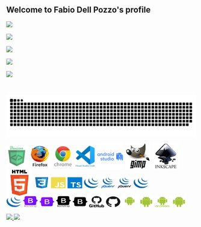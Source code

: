 ## Welcome to Fabio Dell Pozzo's profile

<!-- Links -->
<div> 
   <a href="https://www.youtube.com/channel/UC8LI3bXsnifhy_gXcMp2_hA" target="_blank"><img src="https://img.shields.io/badge/YouTube-FF0000?style=?style=plastic&logo=appveyor&logo=youtube&logoColor=white" target="_blank"></a>
   
   <a href="https://www.youtube.com/channel/UC8LI3bXsnifhy_gXcMp2_hA" target="_blank"></a>
   <a href="https://instagram.com/fabioddpozzo/" target="_blank"><img src="https://img.shields.io/badge/-Instagram-%23E4405F?style=?style=plastic&logo=appveyor&logo=instagram&logoColor=white" target="_blank"></a>
   
   <a href="https://discord.gg/c28hQNwf" target="_blank"><img src="https://img.shields.io/badge/Discord-7289DA?style=?style=plastic&logo=appveyor&logo=discord&logoColor=white" target="_blank"></a> 
   
   <a href = "mailto:fabiodellpozzo@gmail.com"><img src="https://img.shields.io/badge/-Gmail-%23333?style=?style=plastic&logo=appveyor&logo=gmail&logoColor=white" target="_blank"></a>
   
   <a href="https://www.linkedin.com/in/fabio-d-d-pozzo-991753271" target="_blank"><img src="https://img.shields.io/badge/-LinkedIn-%230077B5?style=?style=plastic&logo=appveyor&logo=linkedin&logoColor=white" target="_blank"></a> 
   
</div>

<br>

![Snake animation](https://github.com/fabiodellpozzo/fabiodellpozzo/blob/output/github-contribution-grid-snake.svg)


<div style="display: inline_block">
   

<!-- devicon icons -->
<img align="center" alt="HTML" height="55" width="55" src="https://raw.githubusercontent.com/devicons/devicon/master/icons/devicon/devicon-original-wordmark.svg">

 
<!-- browsers -->
   <!-- firefox --> 
   <img align="center" alt="Js" height="55" width="60" src="https://raw.githubusercontent.com/devicons/devicon/master/icons/firefox/firefox-original-wordmark.svg">

   <!-- crome -->
   <img align="center" alt="Js" height="55" width="55" src="https://raw.githubusercontent.com/devicons/devicon/master/icons/chrome/chrome-original-wordmark.svg">
 
<!-- ides -->
   <!-- vscode -->
   <img align="center" alt="HTML" height="55" width="55" src="https://raw.githubusercontent.com/devicons/devicon/master/icons/vscode/vscode-original-wordmark.svg">
   <!-- androidstudio --> 
   <img align="center" alt="Js" height="70" width="70" src="https://raw.githubusercontent.com/devicons/devicon/master/icons/androidstudio/androidstudio-plain-wordmark.svg">
   <!-- gimp -->
   <img align="center" alt="Js" height="70" width="70" src="https://raw.githubusercontent.com/devicons/devicon/master/icons/gimp/gimp-original-wordmark.svg">
   <!-- inkscape -->
   <img align="center" alt="Js" height="70" width="70" src="https://raw.githubusercontent.com/devicons/devicon/master/icons/inkscape/inkscape-original-wordmark.svg">

<!-- languages -->
<!-- html5 -->
<img align="center" alt="HTML" height="70" width="70" src="https://raw.githubusercontent.com/devicons/devicon/master/icons/html5/html5-original-wordmark.svg">
   
<!-- css3 -->
<img align="center" alt="CSS" height="30" width="40" src="https://raw.githubusercontent.com/devicons/devicon/master/icons/css3/css3-original.svg">
<!-- javascript -->
<img align="center" alt="Js" height="30" width="40" src="https://raw.githubusercontent.com/devicons/devicon/master/icons/javascript/javascript-plain.svg">
<!-- typescript -->
<img align="center" alt="Js" height="30" width="40" src="https://raw.githubusercontent.com/devicons/devicon/master/icons/typescript/typescript-plain.svg">
   
<img align="center" alt="Js" height="30" width="40" src="https://raw.githubusercontent.com/devicons/devicon/master/icons/jquery/jquery-plain.svg">
<img align="center" alt="Js" height="30" width="40" src="https://raw.githubusercontent.com/devicons/devicon/master/icons/jquery/jquery-plain-wordmark.svg">
<img align="center" alt="Js" height="30" width="40" src="https://raw.githubusercontent.com/devicons/devicon/master/icons/jquery/jquery-original-wordmark.svg">
<img align="center" alt="Js" height="30" width="40" src="https://raw.githubusercontent.com/devicons/devicon/master/icons/jquery/jquery-original.svg">

   
   <br>
   

   
   
   
 
   
   
   


   
   <img align="center" alt="Js" height="30" width="40" src="https://raw.githubusercontent.com/devicons/devicon/master/icons/jquery/jquery-original.svg">
   
   <img align="center" alt="Js" height="30" width="40" src="https://raw.githubusercontent.com/devicons/devicon/master/icons/bootstrap/bootstrap-original-wordmark.svg">
   <img align="center" alt="Js" height="30" width="40" src="https://raw.githubusercontent.com/devicons/devicon/master/icons/bootstrap/bootstrap-original.svg">
   <img align="center" alt="Js" height="30" width="40" src="https://raw.githubusercontent.com/devicons/devicon/master/icons/bootstrap/bootstrap-plain-wordmark.svg">
   <img align="center" alt="Js" height="30" width="40" src="https://raw.githubusercontent.com/devicons/devicon/master/icons/bootstrap/bootstrap-plain.svg">
   

   
   
   <img align="center" alt="Js" height="30" width="40" src="https://raw.githubusercontent.com/devicons/devicon/master/icons/github/github-original-wordmark.svg">
   <img align="center" alt="Js" height="30" width="40" src="https://raw.githubusercontent.com/devicons/devicon/master/icons/github/github-original.svg">
   
   
   

   
   <img align="center" alt="Js" height="30" width="40" src="https://raw.githubusercontent.com/devicons/devicon/master/icons/android/android-original-wordmark.svg">
   
   <img align="center" alt="Js" height="30" width="40" src="https://raw.githubusercontent.com/devicons/devicon/master/icons/android/android-original.svg">
   
   <img align="center" alt="Js" height="30" width="40" src="https://raw.githubusercontent.com/devicons/devicon/master/icons/android/android-plain-wordmark.svg">
   
   <img align="center" alt="Js" height="30" width="40" src="https://raw.githubusercontent.com/devicons/devicon/master/icons/android/android-plain.svg">
   
   
  
   

   
</div>

<br>

<div>
<a href="https://github.com/fabiodellpozzo">

<img height="200em" src="https://github-readme-stats.vercel.app/api?username=fabiodellpozzo&show_icons=true&theme=transparent&include_all_commits=true&count_private=true"/>
   
<img height="200em" src="https://github-readme-stats.vercel.app/api/top-langs/?username=fabiodellpozzo&layout=donut&langs_count=6&theme=transparent"/>
 
</div>
   
   
<!-- Stats 
   <img height="300em" src="https://github-readme-stats.vercel.app/api/top-langs/?username=fabiodellpozzo&layout=donut&langs_count=6&theme=transparent"/>

   <div>
     <img height="150em" src="https://github-readme-stats.vercel.app/api/top-langs/?username=fabiodellpozzo&layout=compact&langs_count=6&theme=transparent"/> 
   </div>

   <div>
     <img height="180em" src="https://github-readme-stats.vercel.app/api/top-langs/?username=fabiodellpozzo&layout=donut&langs_count=6&theme=transparent"/>
   </div>

   <div>
     <img height="180em" src="https://github-readme-stats.vercel.app/api/top-langs/?username=fabiodellpozzo&layout=pie&langs_count=6&theme=transparent"/>
   </div>
-->
